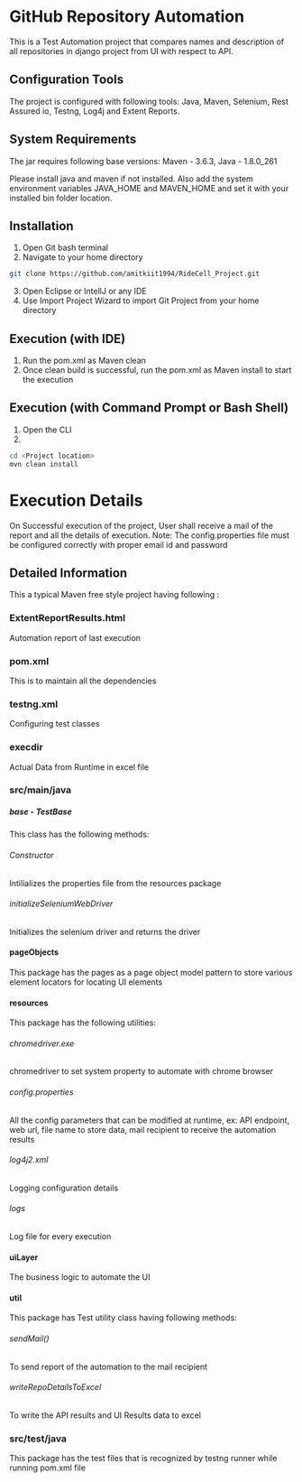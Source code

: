# GitHub Repository Automation

This is a Test Automation project that compares names and description of all repositories in django project from UI with respect to API.

## Configuration Tools

The project is configured with following tools: Java, Maven, Selenium, Rest Assured io, Testng, Log4j and Extent Reports.

## System Requirements

The jar requires following base versions:
Maven - 3.6.3, 
Java  - 1.8.0_261

Please install java and maven if not installed.
Also add the system environment variables JAVA_HOME and MAVEN_HOME and set it with your installed bin folder location.

## Installation

1. Open Git bash terminal
2. Navigate to your home directory
```bash
git clone https://github.com/amitkiit1994/RideCell_Project.git
```
3. Open Eclipse or IntellJ or any IDE
4. Use Import Project Wizard to import Git Project from your home directory

## Execution (with IDE)

1. Run the pom.xml as Maven clean
2. Once clean build is successful, run the pom.xml as Maven install to start the execution

## Execution (with Command Prompt or Bash Shell)

1. Open the CLI
2. 
```bash
cd <Project location>
mvn clean install
```

# Execution Details
On Successful execution of the project, User shall receive a mail of the report and all the details of execution.
Note: The config.properties file must be configured correctly with proper email id and password

## Detailed Information

This a typical Maven free style project having following :
### ExtentReportResults.html
Automation report of last execution
### pom.xml
This is to maintain all the dependencies
### testng.xml
Configuring test classes
### execdir
Actual Data from Runtime in excel file
### src/main/java
##### base - TestBase
This class has the following methods:
###### Constructor
Intilializes the properties file from the resources package
###### initializeSeleniumWebDriver
Initializes the selenium driver and returns the driver
#### pageObjects
This package has the pages as a page object model pattern to store various element locators for locating UI elements
#### resources
This package has the following utilities:
###### chromedriver.exe
chromedriver to set system property to automate with chrome browser
###### config.properties
All the config parameters that can be modified at runtime, ex: API endpoint, web url, file name to store data, mail recipient to receive the automation results
###### log4j2.xml
Logging configuration details
###### logs
Log file for every execution
#### uiLayer
The business logic to automate the UI
#### util
This package has Test utility class having following methods:
###### sendMail()
To send report of the automation to the mail recipient
###### writeRepoDetailsToExcel
To write the API results and UI Results data to excel
### src/test/java
This package has the test files that is recognized by testng runner while running pom.xml file
